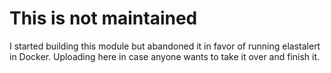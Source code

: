 # This is not maintained

I started building this module but abandoned it in favor of running elastalert in Docker. Uploading here in case anyone wants to take it over and finish it.
